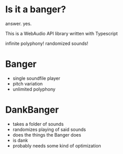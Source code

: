 # Is it a banger?

answer. yes.

This is a WebAudio API library written with Typescript

infinite polyphony!
randomized sounds!

# Banger

- single soundfile player
- pitch variation
- unlimited polyphony

# DankBanger

- takes a folder of sounds
- randomizes playing of said sounds
- does the things the Banger does
- is dank
- probably needs some kind of optimization
